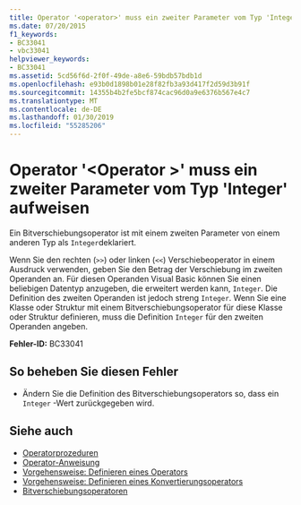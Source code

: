 ```yaml
---
title: Operator '<operator>' muss ein zweiter Parameter vom Typ 'Integer' aufweisen
ms.date: 07/20/2015
f1_keywords:
- BC33041
- vbc33041
helpviewer_keywords:
- BC33041
ms.assetid: 5cd56f6d-2f0f-49de-a8e6-59bdb57bdb1d
ms.openlocfilehash: e93b0d1898b01e28f82fb3a93d417f2d59d3b91f
ms.sourcegitcommit: 14355b4b2fe5bcf874cac96d0a9e6376b567e4c7
ms.translationtype: MT
ms.contentlocale: de-DE
ms.lasthandoff: 01/30/2019
ms.locfileid: "55285206"
---
```

# <a name="operator-operator-must-have-a-second-parameter-of-type-integer"></a>Operator '\<Operator >' muss ein zweiter Parameter vom Typ 'Integer' aufweisen
Ein Bitverschiebungsoperator ist mit einem zweiten Parameter von einem anderen Typ als `Integer`deklariert.  
  
 Wenn Sie den rechten (`>>`) oder linken (`<<`) Verschiebeoperator in einem Ausdruck verwenden, geben Sie den Betrag der Verschiebung im zweiten Operanden an. Für diesen Operanden Visual Basic können Sie einen beliebigen Datentyp anzugeben, die erweitert werden kann, `Integer`. Die Definition des zweiten Operanden ist jedoch streng `Integer`. Wenn Sie eine Klasse oder Struktur mit einem Bitverschiebungsoperator für diese Klasse oder Struktur definieren, muss die Definition `Integer` für den zweiten Operanden angeben.  
  
 **Fehler-ID:** BC33041  
  
## <a name="to-correct-this-error"></a>So beheben Sie diesen Fehler  
  
-   Ändern Sie die Definition des Bitverschiebungsoperators so, dass ein `Integer` -Wert zurückgegeben wird.  
  
## <a name="see-also"></a>Siehe auch
- [Operatorprozeduren](../../visual-basic/programming-guide/language-features/procedures/operator-procedures.md)
- [Operator-Anweisung](../../visual-basic/language-reference/statements/operator-statement.md)
- [Vorgehensweise: Definieren eines Operators](../../visual-basic/programming-guide/language-features/procedures/how-to-define-an-operator.md)
- [Vorgehensweise: Definieren eines Konvertierungsoperators](../../visual-basic/programming-guide/language-features/procedures/how-to-define-a-conversion-operator.md)
- [Bitverschiebungsoperatoren](../../visual-basic/language-reference/operators/bit-shift-operators.md)
